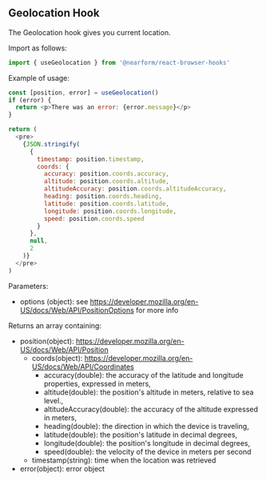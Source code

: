 ## Geolocation Hook

The Geolocation hook gives you current location.  

Import as follows:

```javascript
import { useGeolocation } from '@nearform/react-browser-hooks' 
```

Example of usage:

```javascript
const [position, error] = useGeolocation()
if (error) {
  return <p>There was an error: {error.message}</p>
}

return (
  <pre>
    {JSON.stringify(
      {
        timestamp: position.timestamp,
        coords: {
          accuracy: position.coords.accuracy,
          altitude: position.coords.altitude,
          altitudeAccuracy: position.coords.altitudeAccuracy,
          heading: position.coords.heading,
          latitude: position.coords.latitude,
          longitude: position.coords.longitude,
          speed: position.coords.speed
        }
      },
      null,
      2
    )}
  </pre>
)
```

Parameters:
- options (object): see https://developer.mozilla.org/en-US/docs/Web/API/PositionOptions for more info

Returns an array containing:
- position(object): https://developer.mozilla.org/en-US/docs/Web/API/Position
  - coords(object): https://developer.mozilla.org/en-US/docs/Web/API/Coordinates
    - accuracy(double): the accuracy of the latitude and longitude properties, expressed in meters,
    - altitude(double): the position's altitude in meters, relative to sea level.,
    - altitudeAccuracy(double): the accuracy of the altitude expressed in meters,
    - heading(double): the direction in which the device is traveling,
    - latitude(double): the position's latitude in decimal degrees,
    - longitude(double): the position's longitude in decimal degrees,
    - speed(double): the velocity of the device in meters per second
  - timestamp(string): time when the location was retrieved
- error(object): error object
